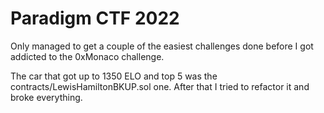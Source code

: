 # Paradigm CTF 2022

Only managed to get a couple of the easiest challenges done before I got addicted to the 0xMonaco challenge.

The car that got up to 1350 ELO and top 5 was the contracts/LewisHamiltonBKUP.sol one. After that I tried to refactor it and broke everything.
